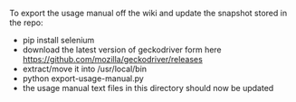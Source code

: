 To export the usage manual off the wiki and update the snapshot stored in the repo:
* pip install selenium
* download the latest version of geckodriver form here https://github.com/mozilla/geckodriver/releases
* extract/move it into /usr/local/bin
* python export-usage-manual.py
* the usage manual text files in this directory should now be updated
